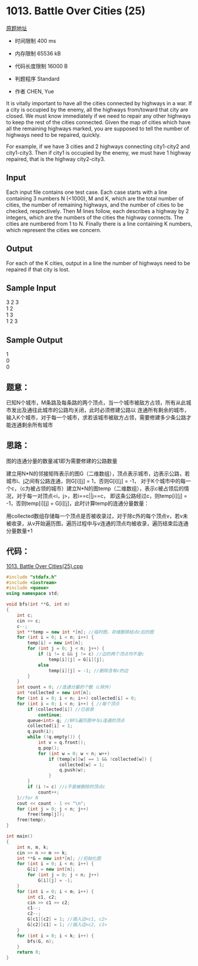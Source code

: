 ﻿# 1013. Battle Over Cities (25)
[原题地址](https://www.patest.cn/contests/pat-a-practise/1013)
* 时间限制 400 ms

* 内存限制 65536 kB

* 代码长度限制 16000 B

* 判题程序 Standard 

* 作者 CHEN, Yue



It is vitally important to have all the cities connected by highways in a war. If a city is occupied by the enemy, 
all the highways from/toward that city are closed. We must know immediately if we need to repair any other highways 
to keep the rest of the cities connected. Given the map of cities which have all the remaining highways marked, you 
are supposed to tell the number of highways need to be repaired, quickly.

For example, if we have 3 cities and 2 highways connecting city1-city2 and city1-city3. Then if city1 is occupied by 
the enemy, we must have 1 highway repaired, that is the highway city2-city3.




## Input

Each input file contains one test case. Each case starts with a line containing 3 numbers N (<1000), M and K, 
which are the total number of cities, the number of remaining highways, and the number of cities to be checked, 
respectively. Then M lines follow, each describes a highway by 2 integers, which are the numbers of the cities 
the highway connects. The cities are numbered from 1 to N. Finally there is a line containing K numbers, which 
represent the cities we concern.




## Output

For each of the K cities, output in a line the number of highways need to be repaired if that city is lost.




## Sample Input
3 2 3  
1 2  
1 3  
1 2 3  

## Sample Output
1  
0  
0  



## 题意：

已知N个城市，M条路及每条路的两个顶点，当一个城市被敌方占领，所有从此城市发出及通往此城市的公路均关闭，此时必须修建公路以
连通所有剩余的城市，输入K个城市，对于每一个城市，求若该城市被敌方占领，需要修建多少条公路才能连通剩余所有城市

## 思路：

图的连通分量的数量减1即为需要修建的公路数量

建立用N\*N的邻接矩阵表示的图G（二维数组），顶点表示城市，边表示公路，若城市i、j之间有公路连通，则G[i][j] = 1，否则G[i][j] = -1，
对于K个城市中的每一个c，（c为被占领的城市）建立N\*N的图temp（二维数组），表示c被占领后的情况，对于每一对顶点<i，j\>，若i==c\|\|j==c，
即这条公路经过c，则temp[i][j] = -1，否则temp[i][j] = G[i][j]，此时计算temp的连通分量数量：

用collected数组存储每一个顶点是否被收录过，对于除c外的每个顶点v，若v未被收录，从v开始遍历图，遍历过程中与v连通的顶点均被收录，遍历结束后连通分量数量+1


## 代码：

[1013. Battle Over Cities(25).cpp](https://github.com/jerrykcode/PAT-Advanced-Level-Practise/blob/master/PAT%20Advanced%20Level%20Practice/1013.%20Battle%20Over%20Cities%20(25)/1013.%20Battle%20Over%20Cities%20(25).cpp)

```cpp
#include "stdafx.h"
#include <iostream>
#include <queue>
using namespace std;

void bfs(int **G, int n)
{
	int c;
	cin >> c;
	c--;
	int **temp = new int *[n]; //临时图，存储删除结点c后的图
	for (int i = 0; i < n; i++) {
		temp[i] = new int[n];
		for (int j = 0; j < n; j++) {
			if (i != c && j != c) //边的两个顶点均不是c
				temp[i][j] = G[i][j];
			else
				temp[i][j] = -1; //删除含有c的边
		}
	}
	int count = 0; //连通分量的个数（c除外）
	int *collected = new int[n];
	for (int i = 0; i < n; i++) collected[i] = 0;
	for (int i = 0; i < n; i++) { //每个顶点
		if (collected[i]) //已收录
			continue;
		queue<int> q; //BFS遍历图中与i连通的顶点
		collected[i] = 1;
		q.push(i);
		while (!q.empty()) {
			int v = q.front();
			q.pop();
			for (int w = 0; w < n; w++)
				if (temp[v][w] == 1 && !collected[w]) {
					collected[w] = 1;
					q.push(w);
				}
		}
		if (i != c) //i不是被删除的顶点c
			count++;
	}//for N
	cout << count - 1 << "\n";
	for (int j = 0; j < n; j++)
		free(temp[j]);
	free(temp);
}

int main()
{
	int n, m, k;
	cin >> n >> m >> k;
	int **G = new int*[n]; //初始化图
	for (int i = 0; i < n; i++) {
		G[i] = new int[n];
		for (int j = 0; j < n; j++)
			G[i][j] = -1;
	}
	for (int i = 0; i < m; i++) {
		int c1, c2;
		cin >> c1 >> c2;
		c1--;
		c2--;
		G[c1][c2] = 1; //插入边<c1, c2>
		G[c2][c1] = 1; //插入边<c2, c1>
	}
	for (int i = 0; i < k; i++) {
		bfs(G, n);
	}
    return 0;
}
```
